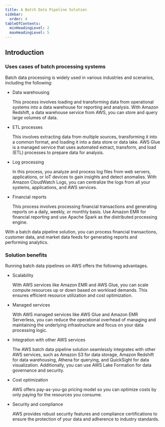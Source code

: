 ```yaml
---
title: A Batch Data Pipeline Solution
sidebar:
  order: 4
tableOfContents:
  minHeadingLevel: 2
  maxHeadingLevel: 5
---
```


## Introduction

### Uses cases of batch processing systems

Batch data processing is widely used in various industries and scenarios, including the following:

- Data warehousing

  This process involves loading and transforming data from operational systems into a data warehouse for reporting and analysis. With Amazon Redshift, a data warehouse service from AWS, you can store and query large volumes of data.

- ETL processes

  This involves extracting data from multiple sources, transforming it into a common format, and loading it into a data store or data lake. AWS Glue is a managed service that uses automated extract, transform, and load (ETL) processes to prepare data for analysis.

- Log processing

  In this process, you analyze and process log files from web servers, applications, or IoT devices to gain insights and detect anomalies. With Amazon CloudWatch Logs, you can centralize the logs from all your systems, applications, and AWS services.

- Financial reports

  This process involves processing financial transactions and generating reports on a daily, weekly, or monthly basis. Use Amazon EMR for financial reporting and use Apache Spark as the distributed processing engine.

With a batch data pipeline solution, you can process financial transactions, customer data, and market data feeds for generating reports and performing analytics. 

### Solution benefits

Running batch data pipelines on AWS offers the following advantages.

- Scalability

  With AWS services like Amazon EMR and AWS Glue, you can scale compute resources up or down based on workload demands. This ensures efficient resource utilization and cost optimization. 

- Managed services

  With AWS managed services like AWS Glue and Amazon EMR Serverless, you can reduce the operational overhead of managing and maintaining the underlying infrastructure and focus on your data processing logic. 

- Integration with other AWS services

  The AWS batch data pipeline solution seamlessly integrates with other AWS services, such as Amazon S3 for data storage, Amazon Redshift for data warehousing, Athena for querying, and QuickSight for data visualization. Additionally, you can use AWS Lake Formation for data governance and security.

- Cost optimization

  AWS offers pay-as-you-go pricing model so you can optimize costs by only paying for the resources you consume. 

- Security and compliance

  AWS provides robust security features and compliance certifications to ensure the protection of your data and adherence to industry standards. 

